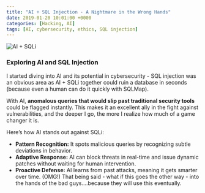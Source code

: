 ```yaml
---
title: "AI + SQL Injection - A Nightmare in the Wrong Hands"
date: 2019-01-20 10:01:00 +0000
categories: [Hacking, AI]
tags: [AI, cybersecurity, ethics, SQL injection]
---
```

![AI + SQLi](https://pippavonberg.github.io/assets/images/threats-ai-stop.jpg)  

### **Exploring AI and SQL Injection**  

I started diving into AI and its potential in cybersecurity - SQL injection was an obvious area as AI + SQLi together could ruin a database in seconds (because even a human can do it quickly with SQLMap).

With AI, **anomalous queries that would slip past traditional security tools** could be flagged instantly. This makes it an excellent ally in the fight against vulnerabilities, and the deeper I go, the more I realize how much of a game changer it is.  

Here’s how AI stands out against SQLi:  
- **Pattern Recognition:** It spots malicious queries by recognizing subtle deviations in behavior.  
- **Adaptive Response:** AI can block threats in real-time and issue dynamic patches without waiting for human intervention.  
- **Proactive Defense:** AI learns from past attacks, meaning it gets smarter over time. (OMG!)
That being said - what if this goes the other way - into the hands of the bad guys....because they will use this eventually. 
